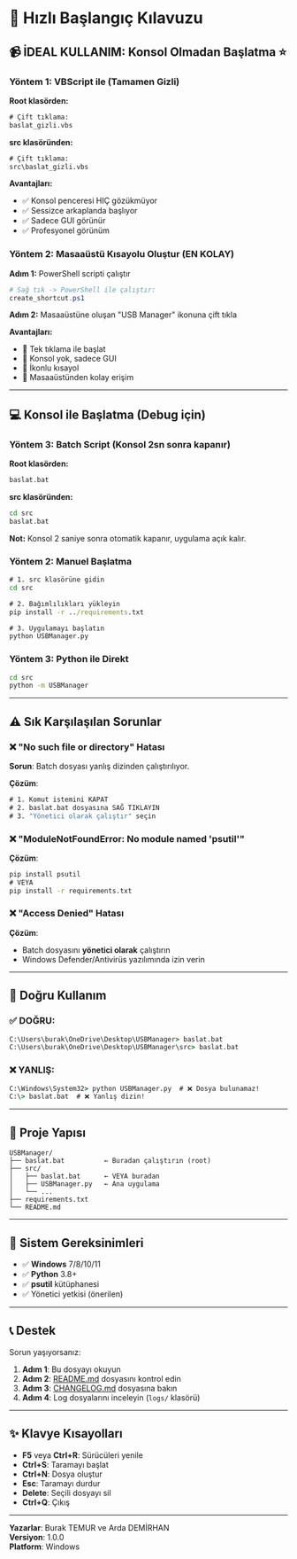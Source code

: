 # 🚀 Hızlı Başlangıç Kılavuzu

## 📹 İDEAL KULLANIM: Konsol Olmadan Başlatma ⭐

### Yöntem 1: VBScript ile (Tamamen Gizli)

**Root klasörden:**
```cmd
# Çift tıklama:
baslat_gizli.vbs
```

**src klasöründen:**
```cmd
# Çift tıklama:
src\baslat_gizli.vbs
```

**Avantajları:**
- ✅ Konsol penceresi HIÇ gözükmüyor
- ✅ Sessizce arkaplanda başlıyor
- ✅ Sadece GUI görünür
- ✅ Profesyonel görünüm

### Yöntem 2: Masaaüstü Kısayolu Oluştur (EN KOLAY)

**Adım 1:** PowerShell scripti çalıştır
```powershell
# Sağ tık -> PowerShell ile çalıştır:
create_shortcut.ps1
```

**Adım 2:** Masaaüstüne oluşan "USB Manager" ikonuna çift tıkla

**Avantajları:**
- 🎯 Tek tıklama ile başlat
- 👀 Konsol yok, sadece GUI
- 🎨 İkonlu kısayol
- 📌 Masaaüstünden kolay erişim

---

## 💻 Konsol ile Başlatma (Debug için)

### Yöntem 3: Batch Script (Konsol 2sn sonra kapanır)

**Root klasörden:**
```cmd
baslat.bat
```

**src klasöründen:**
```cmd
cd src
baslat.bat
```

**Not:** Konsol 2 saniye sonra otomatik kapanır, uygulama açık kalır.

### Yöntem 2: Manuel Başlatma

```cmd
# 1. src klasörüne gidin
cd src

# 2. Bağımlılıkları yükleyin
pip install -r ../requirements.txt

# 3. Uygulamayı başlatın
python USBManager.py
```

### Yöntem 3: Python ile Direkt

```cmd
cd src
python -m USBManager
```

---

## ⚠️ Sık Karşılaşılan Sorunlar

### ❌ "No such file or directory" Hatası

**Sorun**: Batch dosyası yanlış dizinden çalıştırılıyor.

**Çözüm**:
```cmd
# 1. Komut istemini KAPAT
# 2. baslat.bat dosyasına SAĞ TIKLAYIN
# 3. "Yönetici olarak çalıştır" seçin
```

### ❌ "ModuleNotFoundError: No module named 'psutil'"

**Çözüm**:
```cmd
pip install psutil
# VEYA
pip install -r requirements.txt
```

### ❌ "Access Denied" Hatası

**Çözüm**:
- Batch dosyasını **yönetici olarak** çalıştırın
- Windows Defender/Antivirüs yazılımında izin verin

---

## 🎯 Doğru Kullanım

### ✅ DOĞRU:
```cmd
C:\Users\burak\OneDrive\Desktop\USBManager> baslat.bat
C:\Users\burak\OneDrive\Desktop\USBManager\src> baslat.bat
```

### ❌ YANLIŞ:
```cmd
C:\Windows\System32> python USBManager.py  # ❌ Dosya bulunamaz!
C:\> baslat.bat  # ❌ Yanlış dizin!
```

---

## 📂 Proje Yapısı

```
USBManager/
├── baslat.bat          ← Buradan çalıştırın (root)
├── src/
│   ├── baslat.bat      ← VEYA buradan
│   ├── USBManager.py   ← Ana uygulama
│   └── ...
├── requirements.txt
└── README.md
```

---

## 🔧 Sistem Gereksinimleri

- ✅ **Windows** 7/8/10/11
- ✅ **Python** 3.8+
- ✅ **psutil** kütüphanesi
- ✅ Yönetici yetkisi (önerilen)

---

## 📞 Destek

Sorun yaşıyorsanız:

1. **Adım 1**: Bu dosyayı okuyun
2. **Adım 2**: [README.md](README.md) dosyasını kontrol edin
3. **Adım 3**: [CHANGELOG.md](CHANGELOG.md) dosyasına bakın
4. **Adım 4**: Log dosyalarını inceleyin (`logs/` klasörü)

---

## ✨ Klavye Kısayolları

- **F5** veya **Ctrl+R**: Sürücüleri yenile
- **Ctrl+S**: Taramayı başlat
- **Ctrl+N**: Dosya oluştur
- **Esc**: Taramayı durdur
- **Delete**: Seçili dosyayı sil
- **Ctrl+Q**: Çıkış

---

**Yazarlar**: Burak TEMUR ve Arda DEMİRHAN  
**Versiyon**: 1.0.0  
**Platform**: Windows
